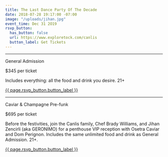 ```yaml
---
title: The Last Dance Party Of The Decade
date: 2018-07-28 19:17:00 -07:00
image: "/uploads/jihan.jpg"
event_time: Dec 31 2O19
rsvp_button:
  has_button: false
  url: https://www.exploretock.com/canlis
  button_label: Get Tickets
---
```


<hr class="mb3 mt0">
<div class="mb2 Display2">General Admission</div>
<p>$345 per ticket</p>
<p>Includes everything: all the food and drink you desire. 21+</p>
<div class="EventsButton d-mb5 mb5 mt3 d-mt1">
  <a class="Caption" target="_blank" href="https://www.exploretock.com/canlis/event/81669/last-dance-party-of-the-decade">
    {{ page.rsvp_button.button_label }}
  </a>
</div>
<hr class="mb3 mt0">
<div class="mb2 Display2">Caviar & Champagne Pre-funk</div>
<p>$695 per ticket</p>
<p>Before the festivities, join the Canlis family, Chef Brady Williams, and Jihan Zencirli (aka GERONIMO) for a penthouse VIP reception with Osetra Caviar and Dom Perignon. Includes the same unlimited food and drink as General Admission. 21+.</p> 
<div class="EventsButton d-mb5 mb5 mt3 d-mt1">
  <a class="Caption" target="_blank" href="https://www.exploretock.com/canlis/event/81666/caviar-champagne-pre-funk-and-party">
    {{ page.rsvp_button.button_label }}
  </a>
</div>
